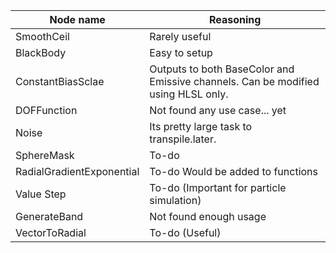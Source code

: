 | Node name                 | Reasoning                                                                         |
| ------------------------- | --------------------------------------------------------------------------------- |
| SmoothCeil                | Rarely useful                                                                     |
| BlackBody                 | Easy to setup                                                                     |
| ConstantBiasSclae         | Outputs to both BaseColor and Emissive channels. Can be modified using HLSL only. |
| DOFFunction               | Not found any use case... yet                                                     |
| Noise                     | Its pretty large task to transpile.later.                                         |
| SphereMask                | To-do                                                                             |
| RadialGradientExponential | To-do Would be added to functions                                                 |
| Value Step                | To-do (Important for particle simulation)                                         |
| GenerateBand              | Not found enough usage                                                            |
| VectorToRadial            | To-do (Useful)                                                                    |
